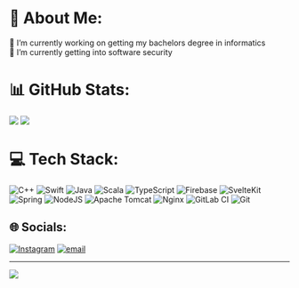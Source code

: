 # 💫 About Me:
🔭 I’m currently working on getting my bachelors degree in informatics<br>🌱 I’m currently getting into software security

# 📊 GitHub Stats:
![](https://github-readme-stats.vercel.app/api?username=andreasfelder99&theme=catppuccin_mocha&hide_border=false&include_all_commits=false&count_private=true) ![](https://github-readme-stats.vercel.app/api/top-langs/?username=andreasfelder99&theme=catppuccin_mocha&hide_border=false&include_all_commits=true&count_private=true&layout=compact)

# 💻 Tech Stack:
![C++](https://img.shields.io/badge/c++-%2300599C.svg?style=for-the-badge&logo=c%2B%2B&logoColor=white) ![Swift](https://img.shields.io/badge/swift-F54A2A?style=for-the-badge&logo=swift&logoColor=white) ![Java](https://img.shields.io/badge/java-%23ED8B00.svg?style=for-the-badge&logo=openjdk&logoColor=white) ![Scala](https://img.shields.io/badge/scala-%23DC322F.svg?style=for-the-badge&logo=scala&logoColor=white) ![TypeScript](https://img.shields.io/badge/typescript-%23007ACC.svg?style=for-the-badge&logo=typescript&logoColor=white) ![Firebase](https://img.shields.io/badge/firebase-%23039BE5.svg?style=for-the-badge&logo=firebase) ![SvelteKit](https://img.shields.io/badge/sveltekit-%23ff3e00.svg?style=for-the-badge&logo=svelte&logoColor=white) ![Spring](https://img.shields.io/badge/spring-%236DB33F.svg?style=for-the-badge&logo=spring&logoColor=white) ![NodeJS](https://img.shields.io/badge/node.js-6DA55F?style=for-the-badge&logo=node.js&logoColor=white) ![Apache Tomcat](https://img.shields.io/badge/apache%20tomcat-%23F8DC75.svg?style=for-the-badge&logo=apache-tomcat&logoColor=black) ![Nginx](https://img.shields.io/badge/nginx-%23009639.svg?style=for-the-badge&logo=nginx&logoColor=white) ![GitLab CI](https://img.shields.io/badge/gitlab%20CI-%23181717.svg?style=for-the-badge&logo=gitlab&logoColor=white) ![Git](https://img.shields.io/badge/git-%23F05033.svg?style=for-the-badge&logo=git&logoColor=white) 

## 🌐 Socials:
[![Instagram](https://img.shields.io/badge/Instagram-%23E4405F.svg?logo=Instagram&logoColor=white)](https://instagram.com/andi_felder) [![email](https://img.shields.io/badge/Email-D14836?logo=gmail&logoColor=white)](mailto:andreas.felder@protonmail.ch) 

---
[![](https://visitcount.itsvg.in/api?id=andreasfelder99&icon=0&color=0)](https://visitcount.itsvg.in)

<!-- Proudly created with GPRM ( https://gprm.itsvg.in ) -->
